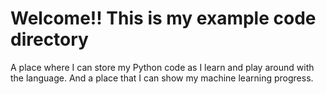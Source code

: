 # Welcome!!  This is my example code directory
A place where I can store my Python code as I learn and play around with the language.
And a place that I can show my machine learning progress.
